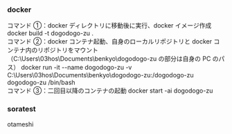 ### docker

コマンド ➀：docker ディレクトリに移動後に実行、docker イメージ作成  
docker build -t dogodogo-zu .  
コマンド ➁：docker コンテナ起動、自身のローカルリポジトリと docker コンテナ内のリポジトリをマウント
（C:\Users\03hos\Documents\benkyo\dogodogo-zu の部分は自身の PC のパス）
docker run -it --name dogodogo-zu -v C:\Users\03hos\Documents\benkyo\dogodogo-zu:/dogodogo-zu dogodogo-zu /bin/bash  
コマンド ➂：二回目以降のコンテナの起動
docker start -ai dogodogo-zu

### soratest

otameshi
